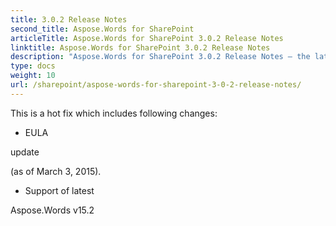 ```yaml
---
title: 3.0.2 Release Notes
second_title: Aspose.Words for SharePoint
articleTitle: Aspose.Words for SharePoint 3.0.2 Release Notes
linktitle: Aspose.Words for SharePoint 3.0.2 Release Notes
description: "Aspose.Words for SharePoint 3.0.2 Release Notes – the latest updates and fixes."
type: docs
weight: 10
url: /sharepoint/aspose-words-for-sharepoint-3-0-2-release-notes/
---
```


This is a hot fix which includes following changes:

- EULA

update

(as of March 3, 2015).

- Support of latest

Aspose.Words v15.2
